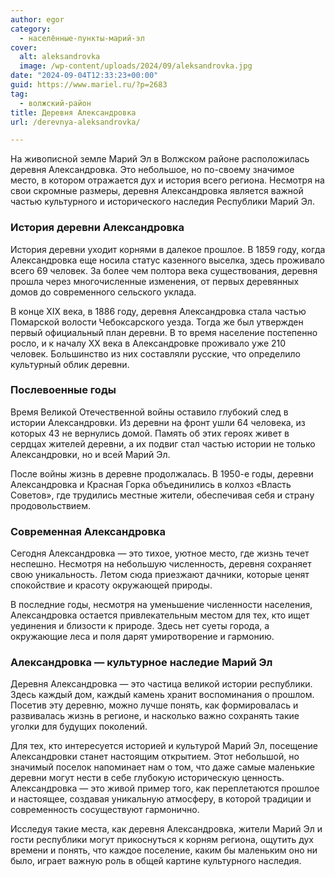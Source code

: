```yaml
---
author: egor
category:
  - населённые-пункты-марий-эл
cover:
  alt: aleksandrovka
  image: /wp-content/uploads/2024/09/aleksandrovka.jpg
date: "2024-09-04T12:33:23+00:00"
guid: https://www.mariel.ru/?p=2683
tag:
  - волжский-район
title: Деревня Александровка
url: /derevnya-aleksandrovka/

---
```

На живописной земле Марий Эл в Волжском районе расположилась деревня Александровка. Это небольшое, но по-своему значимое место, в котором отражается дух и история всего региона. Несмотря на свои скромные размеры, деревня Александровка является важной частью культурного и исторического наследия Республики Марий Эл.

### История деревни Александровка

История деревни уходит корнями в далекое прошлое. В 1859 году, когда Александровка еще носила статус казенного выселка, здесь проживало всего 69 человек. За более чем полтора века существования, деревня прошла через многочисленные изменения, от первых деревянных домов до современного сельского уклада.

В конце XIX века, в 1886 году, деревня Александровка стала частью Помарской волости Чебоксарского уезда. Тогда же был утвержден первый официальный план деревни. В то время население постепенно росло, и к началу XX века в Александровке проживало уже 210 человек. Большинство из них составляли русские, что определило культурный облик деревни.

### Послевоенные годы

Время Великой Отечественной войны оставило глубокий след в истории Александровки. Из деревни на фронт ушли 64 человека, из которых 43 не вернулись домой. Память об этих героях живет в сердцах жителей деревни, а их подвиг стал частью истории не только Александровки, но и всей Марий Эл.

После войны жизнь в деревне продолжалась. В 1950-е годы, деревни Александровка и Красная Горка объединились в колхоз «Власть Советов», где трудились местные жители, обеспечивая себя и страну продовольствием.

### Современная Александровка

Сегодня Александровка — это тихое, уютное место, где жизнь течет неспешно. Несмотря на небольшую численность, деревня сохраняет свою уникальность. Летом сюда приезжают дачники, которые ценят спокойствие и красоту окружающей природы.

В последние годы, несмотря на уменьшение численности населения, Александровка остается привлекательным местом для тех, кто ищет уединения и близости к природе. Здесь нет суеты города, а окружающие леса и поля дарят умиротворение и гармонию.

### Александрoвка — культурное наследие Марий Эл

Деревня Александровка — это частица великой истории республики. Здесь каждый дом, каждый камень хранит воспоминания о прошлом. Посетив эту деревню, можно лучше понять, как формировалась и развивалась жизнь в регионе, и насколько важно сохранять такие уголки для будущих поколений.

Для тех, кто интересуется историей и культурой Марий Эл, посещение Александровки станет настоящим открытием. Этот небольшой, но значимый поселок напоминает нам о том, что даже самые маленькие деревни могут нести в себе глубокую историческую ценность. Александровка — это живой пример того, как переплетаются прошлое и настоящее, создавая уникальную атмосферу, в которой традиции и современность сосуществуют гармонично.

Исследуя такие места, как деревня Александровка, жители Марий Эл и гости республики могут прикоснуться к корням региона, ощутить дух времени и понять, что каждое поселение, каким бы маленьким оно ни было, играет важную роль в общей картине культурного наследия.
